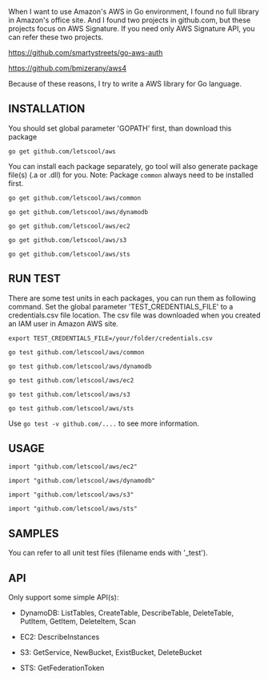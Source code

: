 When I want to use Amazon's AWS in Go environment, I found no full library in Amazon's office site.
And I found two projects in github.com, but these projects focus on AWS Signature. 
If you need only AWS Signature API, you can refer these two projects.

https://github.com/smartystreets/go-aws-auth

https://github.com/bmizerany/aws4

Because of these reasons, I try to write a AWS library for Go language.

INSTALLATION
------------

You should set global parameter 'GOPATH' first, than download this package

`go get github.com/letscool/aws`

You can install each package separately, go tool will also generate package file(s) (.a or .dll) for you. Note: Package `common` always need to be installed first.

`go get github.com/letscool/aws/common`

`go get github.com/letscool/aws/dynamodb`

`go get github.com/letscool/aws/ec2`

`go get github.com/letscool/aws/s3`

`go get github.com/letscool/aws/sts`

RUN TEST
--------

There are some test units in each packages, you can run them as following command.
Set the global parameter 'TEST_CREDENTIALS_FILE' to a credentials.csv file location.
The csv file was downloaded when you created an IAM user in Amazon AWS site.

`export TEST_CREDENTIALS_FILE=/your/folder/credentials.csv`

`go test github.com/letscool/aws/common`

`go test github.com/letscool/aws/dynamodb`

`go test github.com/letscool/aws/ec2`

`go test github.com/letscool/aws/s3`

`go test github.com/letscool/aws/sts`

Use `go test -v github.com/....` to see more information.

USAGE
-----

`import "github.com/letscool/aws/ec2"`

`import "github.com/letscool/aws/dynamodb"`

`import "github.com/letscool/aws/s3"`

`import "github.com/letscool/aws/sts"`

SAMPLES
-------

You can refer to all unit test files (filename ends with '_test').


API
---

Only support some simple API(s):

* DynamoDB: ListTables, CreateTable, DescribeTable, DeleteTable, PutItem, GetItem, DeleteItem, Scan

* EC2: DescribeInstances

* S3: GetService, NewBucket, ExistBucket, DeleteBucket

* STS: GetFederationToken


